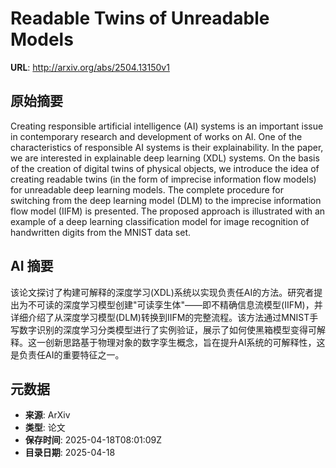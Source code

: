 # Readable Twins of Unreadable Models

**URL**: http://arxiv.org/abs/2504.13150v1

## 原始摘要

Creating responsible artificial intelligence (AI) systems is an important
issue in contemporary research and development of works on AI. One of the
characteristics of responsible AI systems is their explainability. In the
paper, we are interested in explainable deep learning (XDL) systems. On the
basis of the creation of digital twins of physical objects, we introduce the
idea of creating readable twins (in the form of imprecise information flow
models) for unreadable deep learning models. The complete procedure for
switching from the deep learning model (DLM) to the imprecise information flow
model (IIFM) is presented. The proposed approach is illustrated with an example
of a deep learning classification model for image recognition of handwritten
digits from the MNIST data set.


## AI 摘要

该论文探讨了构建可解释的深度学习(XDL)系统以实现负责任AI的方法。研究者提出为不可读的深度学习模型创建"可读孪生体"——即不精确信息流模型(IIFM)，并详细介绍了从深度学习模型(DLM)转换到IIFM的完整流程。该方法通过MNIST手写数字识别的深度学习分类模型进行了实例验证，展示了如何使黑箱模型变得可解释。这一创新思路基于物理对象的数字孪生概念，旨在提升AI系统的可解释性，这是负责任AI的重要特征之一。

## 元数据

- **来源**: ArXiv
- **类型**: 论文
- **保存时间**: 2025-04-18T08:01:09Z
- **目录日期**: 2025-04-18
